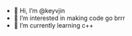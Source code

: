- 👋 Hi, I’m @keyvjin
- 👀 I’m interested in making code go brrr
- 🌱 I’m currently learning c++
  
<!---
keyvjin/keyvjin is a ✨ special ✨ repository because its `README.md` (this file) appears on your GitHub profile.
You can click the Preview link to take a look at your changes.
--->
